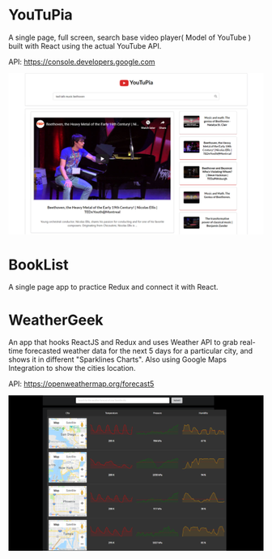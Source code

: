 # YouTuPia
A single page, full screen, search base video player( Model of YouTube ) built with React using the actual YouTube API.

API: https://console.developers.google.com 

![Screenshot](YouTuPia.png)


# BookList
A single page app to practice Redux and connect it with React.

# WeatherGeek
An app that hooks ReactJS and Redux and uses Weather API to grab real-time forecasted weather data for the next 5 days for a particular city, and shows it in different "Sparklines Charts". Also using Google Maps Integration to show the cities location.

 API: https://openweathermap.org/forecast5

 ![Screenshot](WeatherGeek.png)




